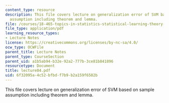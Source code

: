 ```yaml
---
content_type: resource
description: This file covers lecture on generalization error of SVM based on sample
  assumption including theorem and lemma.
file: /courses/18-465-topics-in-statistics-statistical-learning-theory-spring-2007/6f32095a4c52bfbdf7b9b2a159f6502b_lecture04.pdf
file_type: application/pdf
learning_resource_types:
- Lecture Notes
license: https://creativecommons.org/licenses/by-nc-sa/4.0/
ocw_type: OCWFile
parent_title: Lecture Notes
parent_type: CourseSection
parent_uid: a1b5ab94-b32e-92a2-777b-3ce81b841896
resourcetype: Document
title: lecture04.pdf
uid: 6f32095a-4c52-bfbd-f7b9-b2a159f6502b
---
```

This file covers lecture on generalization error of SVM based on sample assumption including theorem and lemma.